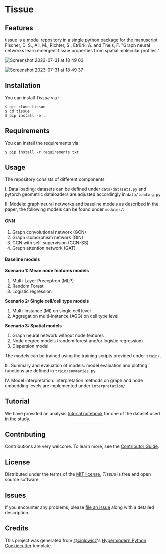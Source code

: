 # Tissue



## Features

tissue is a model repository in a single python package for the manuscript Fischer, D. S., Ali, M., Richter, S., Etrürk, A. and Theis, F. "Graph neural networks learn emergent tissue properties from spatial molecular profiles."

![Screenshot 2023-07-31 at 18 49 03](https://github.com/theislab/tissue/assets/9961724/d0e78c7d-ede8-4a05-8254-5ca0060fbd17)
 
![Screenshot 2023-07-31 at 18 49 37](https://github.com/theislab/tissue/assets/9961724/d2fd82ea-e82f-4d94-a003-c3c9e4a2b541)


## Installation

You can install _Tissue_ via :

```console
$ git clone tissue
$ cd tissue
$ pip install -e .
```

## Requirements

You can install the requirements via:

```console
$ pip install -r requirements.txt
```

## Usage

The repository consists of different components

I. Data loading: datasets can be defined under `data/datasets.py` and pytorch geometric dataloaders are adjusted accordingly in `data/loading.py`

II. Models: graph neural networks and baseline models as described in the paper, the following models can be found under `modules/`:
#### GNN
1. Graph convolutional network (GCN)
2. Graph isomorphism network (GIN)
3. GCN with self-supervision (GCN-SS)
4. Graph attention network (GAT)

#### Baseline models
**Scenario 1: Mean node features models**
1. Multi-Layer Preceptron (MLP)
2. Random Forest
3. Logistic regression

**Scenario 2: Single cell/cell type models**
1. Multi-instance (MI) on single cell level
2. Aggregation multi-instance (AGG) on cell type level

**Scenario 3: Spatial models**
1. Graph neural network without node features
2. Node degree models (random forest and/or logistic regression)
3. Dispersion model

The models can be trained using the training scripts provided under `train/`.

III. Summary and evaluation of models: model evaluation and plotting functions are defined in `train/summaries.py`

IV. Model interpretation: interpretation methods on graph and node embedding levels are implemented under `interpretation/`


## Tutorial
We have provided an analysis [tutorial notebook](https://github.com/theislab/tissue/blob/main/tutorial/codex_celltype.ipynb) for one of the dataset used in the study.
   
## Contributing

Contributions are very welcome.
To learn more, see the [Contributor Guide].

## License

Distributed under the terms of the [MIT license][license],
_Tissue_ is free and open source software.

## Issues

If you encounter any problems,
please [file an issue] along with a detailed description.

## Credits

This project was generated from [@cjolowicz]'s [Hypermodern Python Cookiecutter] template.

[@cjolowicz]: https://github.com/cjolowicz
[pypi]: https://pypi.org/
[hypermodern python cookiecutter]: https://github.com/cjolowicz/cookiecutter-hypermodern-python
[file an issue]: https://github.com/mayarali/tissue/issues
[pip]: https://pip.pypa.io/

<!-- github-only -->

[license]: https://github.com/mayarali/tissue/blob/main/LICENSE
[contributor guide]: https://github.com/mayarali/tissue/blob/main/CONTRIBUTING.md
[command-line reference]: https://tissue.readthedocs.io/en/latest/usage.html
